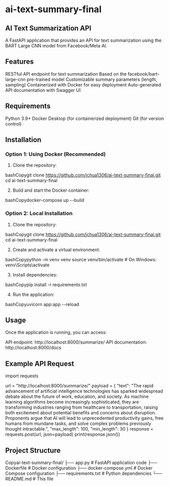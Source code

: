 # ai-text-summary-final

## AI Text Summarization API
A FastAPI application that provides an API for text summarization using the BART Large CNN model from Facebook/Meta AI.

## Features

RESTful API endpoint for text summarization
Based on the facebook/bart-large-cnn pre-trained model
Customizable summary parameters (length, sampling)
Containerized with Docker for easy deployment
Auto-generated API documentation with Swagger UI

## Requirements

Python 3.9+
Docker Desktop (for containerized deployment)
Git (for version control)

## Installation
### Option 1: Using Docker (Recommended)

1. Clone the repository:

bashCopygit clone https://github.com/jchua1306/ai-text-summary-final.git
cd ai-text-summary-final

2. Build and start the Docker container:

bashCopydocker-compose up --build

### Option 2: Local Installation

1. Clone the repository:

bashCopygit clone https://github.com/jchua1306/ai-text-summary-final.git
cd ai-text-summary-final

2. Create and activate a virtual environment:

bashCopypython -m venv venv
source venv/bin/activate  # On Windows: venv\Scripts\activate

3. Install dependencies:

bashCopypip install -r requirements.txt

4. Run the application:

bashCopyuvicorn app:app --reload

## Usage
Once the application is running, you can access:

API endpoint: http://localhost:8000/summarize/
API documentation: http://localhost:8000/docs

## Example API Request
import requests

url = "http://localhost:8000/summarize/"
payload = {
    "text": "The rapid advancement of artificial intelligence technologies has sparked widespread debate about the future of work, education, and society. As machine learning algorithms become increasingly sophisticated, they are transforming industries ranging from healthcare to transportation, raising both excitement about potential benefits and concerns about disruption. Proponents argue that AI will lead to unprecedented productivity gains, free humans from mundane tasks, and solve complex problems previously thought intractable.",
    "max_length": 100,
    "min_length": 30
}
response = requests.post(url, json=payload)
print(response.json())

## Project Structure
Copyai-text-summary-final/
├── app.py              # FastAPI application code
├── Dockerfile          # Docker configuration
├── docker-compose.yml  # Docker Compose configuration
├── requirements.txt    # Python dependencies
└── README.md           # This file
